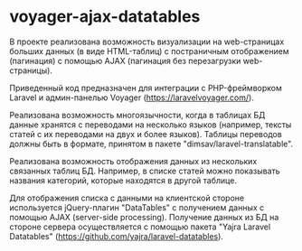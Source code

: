 # voyager-ajax-datatables
В проекте реализована возможность визуализации на web-страницах больших данных (в виде HTML-таблиц) с постраничным отображением (пагинация) с помощью AJAX (пагинация без перезагрузки web-страницы).

Приведенный код предназначен для интеграции с PHP-фреймворком Laravel и админ-панелью Voyager (https://laravelvoyager.com/).

Реализована возможность многоязычности, когда в таблицах БД данные хранятся с переводами на несколько языков (например, тексты статей с их переводами на двух и более языков). Таблицы переводов должны быть в формате, принятом в пакете "dimsav/laravel-translatable".

Реализована возможность отображения данных из нескольких связанных таблиц БД. Например, в списке статей можно показывать названия категорий, которые находятся в другой таблице.

Для отображения списка с данными на клиентской стороне используется jQuery-плагин "DataTables" с получением данных с помощью AJAX (server-side processing). Получение данных из БД на стороне сервера осуществляется с помощью пакета "Yajra Laravel Datatables" (https://github.com/yajra/laravel-datatables).
